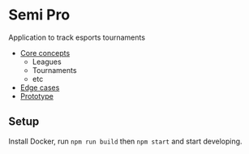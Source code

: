 # Semi Pro

Application to track esports tournaments

* [Core concepts](/docs/concepts.md)
  * Leagues
  * Tournaments
  * etc
* [Edge cases](/docs/edge_cases.md)
* [Prototype](/docs/protype.md)

## Setup

Install Docker, run `npm run build` then `npm start` and start developing.
